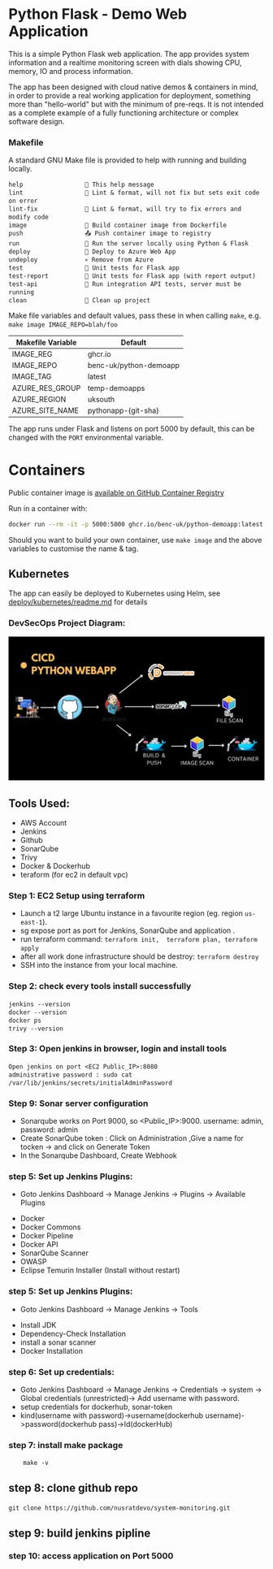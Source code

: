 # Python Flask - Demo Web Application

This is a simple Python Flask web application. The app provides system information and a realtime monitoring screen with dials showing CPU, memory, IO and process information.

The app has been designed with cloud native demos & containers in mind, in order to provide a real working application for deployment, something more than "hello-world" but with the minimum of pre-reqs. It is not intended as a complete example of a fully functioning architecture or complex software design.

### Makefile

A standard GNU Make file is provided to help with running and building locally.

```text
help                 💬 This help message
lint                 🔎 Lint & format, will not fix but sets exit code on error
lint-fix             📜 Lint & format, will try to fix errors and modify code
image                🔨 Build container image from Dockerfile
push                 📤 Push container image to registry
run                  🏃 Run the server locally using Python & Flask
deploy               🚀 Deploy to Azure Web App
undeploy             💀 Remove from Azure
test                 🎯 Unit tests for Flask app
test-report          🎯 Unit tests for Flask app (with report output)
test-api             🚦 Run integration API tests, server must be running
clean                🧹 Clean up project
```

Make file variables and default values, pass these in when calling `make`, e.g. `make image IMAGE_REPO=blah/foo`

| Makefile Variable | Default                |
| ----------------- | ---------------------- |
| IMAGE_REG         | ghcr<span>.</span>io   |
| IMAGE_REPO        | benc-uk/python-demoapp |
| IMAGE_TAG         | latest                 |
| AZURE_RES_GROUP   | temp-demoapps          |
| AZURE_REGION      | uksouth                |
| AZURE_SITE_NAME   | pythonapp-{git-sha}    |

The app runs under Flask and listens on port 5000 by default, this can be changed with the `PORT` environmental variable.

# Containers

Public container image is [available on GitHub Container Registry](https://github.com/users/benc-uk/packages/container/package/python-demoapp)

Run in a container with:

```bash
docker run --rm -it -p 5000:5000 ghcr.io/benc-uk/python-demoapp:latest
```

Should you want to build your own container, use `make image` and the above variables to customise the name & tag.

## Kubernetes

The app can easily be deployed to Kubernetes using Helm, see [deploy/kubernetes/readme.md](deploy/kubernetes/readme.md) for details

### DevSecOps Project Diagram:

![python-cicd](images/python-cicd.jpg)

## Tools Used:

- AWS Account
- Jenkins
- Github
- SonarQube
- Trivy
- Docker & Dockerhub
- teraform (for ec2 in default vpc)

### Step 1: EC2 Setup using terraform

- Launch a t2 large Ubuntu instance in a favourite region (eg. region `us-east-1`).
- sg expose port as port for Jenkins, SonarQube and application .
- run terraform command: `terraform init,  terraform plan, terraform apply`
- after all work done infrastructure should be destroy: `terraform destroy`
- SSH into the instance from your local machine.

### Step 2: check every tools install successfully

```shell
jenkins --version
docker --version
docker ps
trivy --version
```

### Step 3: Open jenkins in browser, login and install tools

```shell
Open jenkins on port <EC2 Public_IP>:8080
administrative password : sudo cat /var/lib/jenkins/secrets/initialAdminPassword
```

### Step 9: Sonar server configuration

- Sonarqube works on Port 9000, so <Public_IP>:9000. username: admin, password: admin
- Create SonarQube token : Click on Administration ,Give a name for tocken → and click on Generate Token
- In the Sonarqube Dashboard, Create Webhook

### step 5: Set up Jenkins Plugins:

- Goto Jenkins Dashboard → Manage Jenkins → Plugins → Available Plugins

* Docker
* Docker Commons
* Docker Pipeline
* Docker API
* SonarQube Scanner
* OWASP
* Eclipse Temurin Installer (Install without restart)

### step 5: Set up Jenkins Plugins:

- Goto Jenkins Dashboard → Manage Jenkins → Tools

* Install JDK
* Dependency-Check Installation
* install a sonar scanner
* Docker Installation

### step 6: Set up credentials:

- Goto Jenkins Dashboard → Manage Jenkins → Credentials → system → Global credentials (unrestricted)→ Add username with password.
- setup credentials for dockerhub, sonar-token
- kind(username with password)->username(dockerhub username)->password(dockerhub pass)->Id(dockerHub)

### step 7: install make package

```sudo apt install make
    make -v
```

## step 8: clone github repo

`git clone https://github.com/nusratdevo/system-monitoring.git`

## step 9: build jenkins pipline

### step 10: access application on Port 5000

```<public_ip: 5000/>

```

